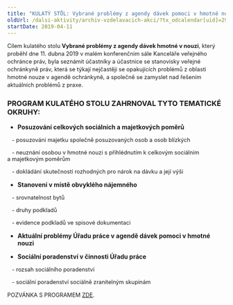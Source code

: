 ```yaml
---
title: "KULATÝ STŮL: Vybrané problémy z agendy dávek pomoci v hmotné nouzi "
oldUrl: /dalsi-aktivity/archiv-vzdelavacich-akci/?tx_odcalendar[uid]=297&cHash=ddd40b1b0e4196c9b8543831b5dc153f
startDate: 2019-04-11
---
```


<p class="MsoNormal align-blok" style="line-height: 17.92px; font-size: 12.8px;"><span style="font-size: 12.8px;">Cílem kulatého stolu <b>Vybrané problémy z agendy dávek hmotné v nouzi</b></span><span style="font-size: 12.8px;">, který proběhl dne 11. dubna 2019 v malém konferenčním sále Kanceláře veřejného ochránce práv, byla </span><span style="font-size: 12.8px; text-align: left;">seznámit účastníky a účastnice se stanovisky veřejné ochránkyně práv,
která se týkají nejčastěji se opakujících problémů z oblasti hmotné nouze v agendě
ochránkyně, a společně se zamyslet nad řešením aktuálních problémů z praxe.</span></p>
<p style="line-height: 17.92px; font-size: 12.8px;"></p><h3 class="align-blok">PROGRAM KULATÉHO STOLU ZAHRNOVAL TYTO TEMATICKÉ OKRUHY:</h3><p></p><ul><li><b>Posuzování celkových sociálních a majetkových poměrů</b></li></ul><p><span style="background-color: initial; font-size: 12.8px;">   - </span><span style="background-color: initial; font-size: 12.8px;">posuzování majetku společně posuzovaných osob a osob blízkých</span></p>
<p><span style="background-color: initial; font-size: 12.8px;"></span><span style="background-color: initial; font-size: 12.8px;">   - neuznání osobou v hmotné nouzi s přihlédnutím k celkovým sociálním
a majetkovým poměrům</span></p>
<p><span style="background-color: initial; font-size: 12.8px;">   - dokládání skutečností rozhodných pro nárok na dávku a její výši</span></p>
<p></p><ul><li><b>Stanovení v místě obvyklého nájemného </b></li></ul><p><span style="background-color: initial; font-size: 12.8px;">   - srovnatelnost bytů</span></p>
<p><span style="background-color: initial; font-size: 12.8px;">   - druhy podkladů</span></p>
<p><span style="background-color: initial; font-size: 12.8px;">   - evidence podkladů ve spisové dokumentaci </span></p>
<p></p><ul><li><b>Aktuální problémy Úřadu práce v agendě dávek pomoci v hmotné nouzi</b></li></ul><ul><li><b>Sociální poradenství v činnosti Úřadu práce</b></li></ul><p><span style="background-color: initial; font-size: 12.8px;">   - rozsah sociálního poradenství</span></p>
<p><span style="background-color: initial; font-size: 12.8px;">   - sociální poradenství sociálně zranitelným skupinám</span></p>
<p></p>
<p></p>
<p style="line-height: 17.92px; font-size: 12.8px;"><span style="font-size: 12.8px;">POZVÁNKA S PROGRAMEM </span><a href="https://www.ochrance.cz/uploads-import/projekt_ESF/00_2019_VA/KULATE_STOLY/04_11_Vybrane_problemy_z_agendy_davek_pomoci_v_hmotne_nouzi/04_11_Vybrane_problemy_z_agendy_davek_pomoci_v_hmotne_nouzi_POZVANKA.pdf" style="font-size: 12.8px;">ZDE</a><span style="font-size: 12.8px;">.</span></p>
